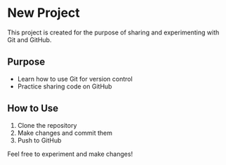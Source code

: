 # New Project

This project is created for the purpose of sharing and experimenting with Git and GitHub.

## Purpose
- Learn how to use Git for version control
- Practice sharing code on GitHub

## How to Use
1. Clone the repository
2. Make changes and commit them
3. Push to GitHub

Feel free to experiment and make changes! 